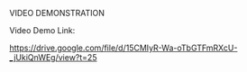 VIDEO DEMONSTRATION 

Video Demo Link:

https://drive.google.com/file/d/15CMIyR-Wa-oTbGTFmRXcU-_jUkiQnWEg/view?t=25
